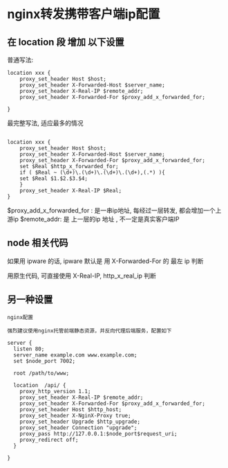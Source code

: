 # nginx转发携带客户端ip配置

## 在 location 段 增加 以下设置

普通写法:

```
location xxx {
	proxy_set_header Host $host;
	proxy_set_header X-Forwarded-Host $server_name;
	proxy_set_header X-Real-IP $remote_addr;
	proxy_set_header X-Forwarded-For $proxy_add_x_forwarded_for;

}
```


最完整写法, 适应最多的情况

```

location xxx {
	proxy_set_header Host $host;
	proxy_set_header X-Forwarded-Host $server_name;
	proxy_set_header X-Forwarded-For $proxy_add_x_forwarded_for;
	set $Real $http_x_forwarded_for;
	if ( $Real ~ (\d+)\.(\d+)\.(\d+)\.(\d+),(.*) ){
    set $Real $1.$2.$3.$4;
	}
	proxy_set_header X-Real-IP $Real; 
}

```




$proxy_add_x_forwarded_for : 是一串ip地址, 每经过一层转发, 都会增加一个上游ip
$remote_addr: 是 上一层的ip 地址 , 不一定是真实客户端IP


## node 相关代码

如果用 ipware 的话, ipware 默认是 用 X-Forwarded-For 的 最左 ip 判断

用原生代码, 可直接使用 X-Real-IP,  http_x_real_ip 判断


## 另一种设置

```
nginx配置

强烈建议使用nginx托管前端静态资源，并反向代理后端服务，配置如下

server {
  listen 80;
  server_name example.com www.example.com;
  set $node_port 7002;

  root /path/to/www;

  location  /api/ {
    proxy_http_version 1.1;
    proxy_set_header X-Real-IP $remote_addr;
    proxy_set_header X-Forwarded-For $proxy_add_x_forwarded_for;
    proxy_set_header Host $http_host;
    proxy_set_header X-NginX-Proxy true;
    proxy_set_header Upgrade $http_upgrade;
    proxy_set_header Connection "upgrade";
    proxy_pass http://127.0.0.1:$node_port$request_uri;
    proxy_redirect off;
  }

}
```
